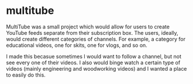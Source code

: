 # multitube

MultiTube was a small project which would allow for users to create YouTube feeds separate from their subscription box. The users, ideally, would create different categories of channels. For example, a category for educational videos, one for skits, one for vlogs, and so on.

I made this becasue sometimes I would want to follow a channel, but not see every one of their videos. I also would binge watch a certain type of videos (mainly engineering and woodworking videos) and I wanted a place to easily do this.
